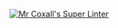 [![Mr Coxall's Super Linter](https://github.com/Kyanh-Pham/ICS3U-Intro-02-Python/workflows/Mr%20Coxall's%20Super%20Linter/badge.svg)](https://github.com/Kyanh-Pham/ICS3U-Intro-02-Python/actions/)
